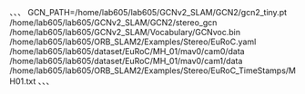 、、、
GCN_PATH=/home/lab605/lab605/GCNv2_SLAM/GCN2/gcn2_tiny.pt /home/lab605/lab605/GCNv2_SLAM/GCN2/stereo_gcn /home/lab605/lab605/GCNv2_SLAM/Vocabulary/GCNvoc.bin   /home/lab605/lab605/ORB_SLAM2/Examples/Stereo/EuRoC.yaml   /home/lab605/lab605/dataset/EuRoC/MH_01/mav0/cam0/data   /home/lab605/lab605/dataset/EuRoC/MH_01/mav0/cam1/data   /home/lab605/lab605/ORB_SLAM2/Examples/Stereo/EuRoC_TimeStamps/MH01.txt
、、、
